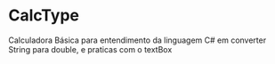 # CalcType
Calculadora Básica para entendimento da linguagem C# em converter String para double, e praticas com o textBox
